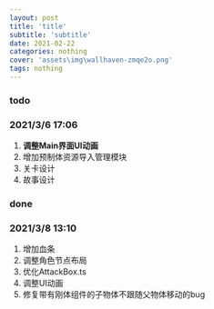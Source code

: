 ```yaml
---
layout: post
title: 'title'
subtitle: 'subtitle'
date: 2021-02-22
categories: nothing
cover: 'assets\img\wallhaven-zmqe2o.png'
tags: nothing
---
```


### **todo**
### 2021/3/6 17:06
1. **调整Main界面UI动画**
2. 增加预制体资源导入管理模块
3. 关卡设计
4. 故事设计

### **done**
### 2021/3/8 13:10
1. 增加血条
2. 调整角色节点布局
3. 优化AttackBox.ts
4. 调整UI动画
5. 修复带有刚体组件的子物体不跟随父物体移动的bug
